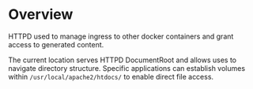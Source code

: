 # Overview

HTTPD used to manage ingress to other docker containers and grant access to generated content.  

The current location serves HTTPD DocumentRoot and allows uses to navigate directory structure.  Specific applications can establish volumes within `/usr/local/apache2/htdocs/` to enable direct file access.